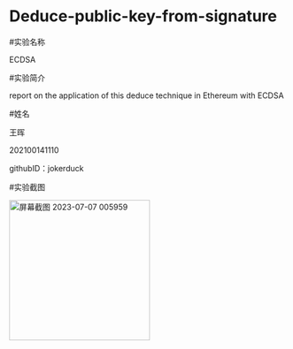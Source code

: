 # Deduce-public-key-from-signature

#实验名称

ECDSA

#实验简介

report on the application of this deduce technique in Ethereum with ECDSA

#姓名

王晖

202100141110

githubID：jokerduck

#实验截图

<img width="254" alt="屏幕截图 2023-07-07 005959" src="https://github.com/jokerduck/Deduce-public-key-from-signature/assets/130890730/66f694ba-c8f7-40dd-a390-15b4776c12dc">

